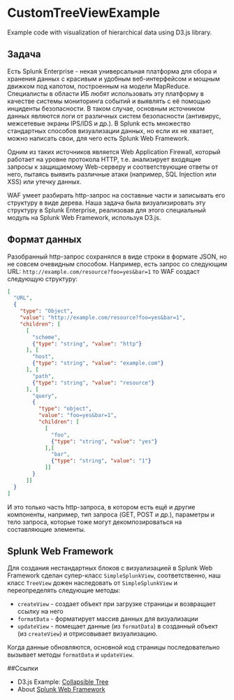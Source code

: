 # CustomTreeViewExample
Example code with visualization of hierarchical data using D3.js library.

## Задача

Есть Splunk Enterprise - некая универсальная платформа для сбора и хранения данных с красивым и удобным веб-интерфейсом и мощным движком под капотом, построенным на модели MapReduce. Специалисты в области ИБ любят использовать эту платформу в качестве системы мониторинга событий и выявлять с её помощью инциденты безопасности. В таком случае, основным источником данных являются логи от различных систем безопасности (антивирус, межсетевые экраны IPS/IDS и др.). В Splunk есть множество стандартных способов визуализации данных, но если их не хватает, можно написать свои, для чего есть Splunk Web Framework.

Одним из таких источников является Web Application Firewall, который работает на уровне протокола HTTP, т.е. анализирует входящие запросы к защищаемому Web-серверу и соответствующие ответы от него, пытаясь выявить различные атаки (например, SQL Injection или XSS) или утечку данных.

WAF умеет разбирать http-запрос на составные части и записывать его структуру в виде дерева. Наша задача была визуализировать эту структуру в Splunk Enterprise, реализовав для этого специальный модуль на Splunk Web Framework, используя D3.js.

## Формат данных
Разобранный http-запрос сохранялся в виде строки в формате JSON, но не совсем очевидным способом. Например, есть запрос со следующим URL: `http://example.com/resource?foo=yes&bar=1` то WAF создаст следующую структуру:

```JSON
[
  "URL",
  {
    "type": "Object",
    "value": "http://example.com/resource?foo=yes&bar=1",
    "children": [
      [
        "scheme",
        {"type": "string", "value": "http"}
      ], [
        "host",
        {"type": "string", "value": "example.com"}
      ], [
        "path",
        {"type": "string", "value": "resource"}
      ], [
        "query",
        {
          "type": "object",
          "value": "foo=yes&bar=1",
          "children": [
            [
              "foo",
              {"type": "string", "value": "yes"}
            ],[
              "bar",
              {"type": "string", "value": "1"}
            ]]
        }
      ]]
  }
]
```

И это только часть http-запроса, в котором есть ещё и другие компоненты, например, тип запроса (GET, POST и др.), параметры и тело запроса, которые тоже могут декомпозироваться на составляющие элементы.

## Splunk Web Framework
Для создания нестандартных блоков с визуализацией в Splunk Web Framework сделан супер-класс `SimpleSplunkView`, соответственно, наш класс `TreeView` дожен наследовать от `SimpleSplunkView` и переопределять следующие методы:

+ `createView` - создает объект при загрузке страницы и возвращает ссылку на него
+ `formatData` - форматирует массив данных для визуализации
+ `updateView` - помещает данные (из `formatData`) в созданный объект (из `createView`) и отрисовывает визуализацию.

Когда данные обновляются, основной код страницы последовательно вызывает методы `formatData` и `updateView`.

##Ссылки
* D3.js Example: [Collapsible Tree](https://bl.ocks.org/mbostock/4339083)
* About [Splunk Web Framework](http://dev.splunk.com/webframework)
